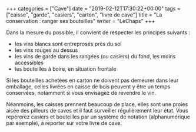 +++
categories = ["Cave"]
date = "2019-02-12T17:30:22+00:00"
tags = ["caisse", "garde", "casiers", "carton", "livre de cave"]
title = "La conservation : ranger ses bouteilles"
writer = "LeChaps"
+++

Dans la mesure du possible, il convient de respecter les principes suivants :

* les vins blancs sont entreprosés près du sol
* les vins rouges au dessus
* les vins de garde dans les rangées (ou casiers) du fond, les moins accessibles
* les bouteilles à boire, en situation frontale

Si les bouteilles achetées en carton ne doivent pas demeurer dans leur emballage, celles livrées en caisse de bois peuvent y être un temps conservées, notamment si vous envisagez de revendre le vin.  

Néanmoins, les caisses prennent beaucoup de place, elles sont une proies aisée des pilleurs de caves et il faut surveiller régulièrement leur état. Vous repérerez casiers et bouteilles par un système de notation (alphanumérique par exemple), à reporter sur votre livre de cave.